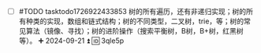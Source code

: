 - [ ] #TODO tasktodo1726922433853 树的所有遍历，还有非递归实现；树的所有种类的实现，数组和链式结构；树的不同类型，二叉树，trie，等；树的常见算法（镜像、寻找）；树的进阶操作（搜索平衡树，B树，B+树，红黑树等）。 ➕ 2024-09-21 ⏫ 🆔 3qle5p 